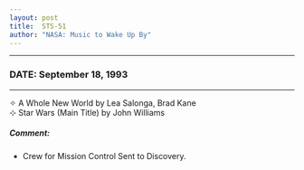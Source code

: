 ```yaml
---
layout: post
title:  STS-51
author: "NASA: Music to Wake Up By"
---
```


----
### DATE: September 18, 1993
----
✧ A Whole New World by Lea Salonga, Brad Kane  &nbsp;<br />⊹ Star Wars (Main Title) by John Williams

##### Comment:
* Crew for Mission Control
Sent to Discovery.
